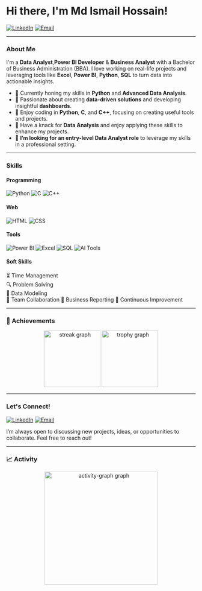 
# Hi there, I'm Md Ismail Hossain!

[![LinkedIn](https://img.shields.io/badge/-LinkedIn-0077B5?style=flat&logo=linkedin&logoColor=FAF7F0)](https://www.linkedin.com/in/ismail5481) 
[![Email](https://img.shields.io/badge/-Email-D14836?style=flat&logo=gmail&logoColor=FAF7F0)](mailto:ismailr5481@gmail.com)

---

### About Me

I'm a **Data Analyst**,**Power BI Developer** & **Business Analyst** with a Bachelor of Business Administration (BBA). I love working on real-life projects and leveraging tools like **Excel**, **Power BI**, **Python**, **SQL** to turn data into actionable insights.

- 🌱 Currently honing my skills in **Python** and **Advanced Data Analysis**.
- 👯 Passionate about creating **data-driven solutions** and developing insightful **dashboards**.
- 🤝 Enjoy coding in **Python**, **C**, and **C++**, focusing on creating useful tools and projects.
- 🎨 Have a knack for **Data Analysis** and enjoy applying these skills to enhance my projects.
- 🎯 **I’m looking for an entry-level Data Analyst role** to leverage my skills in a professional setting.

---

### Skills

#### Programming
![Python](https://img.shields.io/badge/-Python-3776AB?style=flat&logo=python&logoColor=FAF7F0) 
![C](https://img.shields.io/badge/-C-A8B9CC?style=flat&logo=c&logoColor=FAF7F0)
![C++](https://img.shields.io/badge/-C++-00599C?style=flat&logo=cplusplus&logoColor=FAF7F0)

#### Web
![HTML](https://img.shields.io/badge/-HTML-E34F26?style=flat&logo=html5&logoColor=FAF7F0)
![CSS](https://img.shields.io/badge/-CSS-1572B6?style=flat&logo=css3&logoColor=FAF7F0)

#### Tools
![Power BI](https://img.shields.io/badge/-Power%20BI-F2C811?style=flat&logo=powerbi&logoColor=FAF7F0)
![Excel](https://img.shields.io/badge/-Excel-217346?style=flat&logo=microsoft-excel&logoColor=FAF7F0)
![SQL](https://img.shields.io/badge/-SQL-4479A1?style=flat&logo=postgresql&logoColor=FAF7F0)
![AI Tools](https://img.shields.io/badge/-AI%20Tools-5D3FD3?style=flat&logo=artificial-intelligence&logoColor=FAF7F0)

#### Soft Skills
⏳ Time Management  
🔍 Problem Solving  
🔄 Data Modeling  
🤝 Team Collaboration
🎨 Business Reporting
🎯 Continuous Improvement

---

### 🥇 Achievements

<div align="center">
  <img src="https://streak-stats.demolab.com?user=shaun-mia&locale=en&mode=daily&theme=dracula&hide_border=false&border_radius=5&order=3" height="150" alt="streak graph"  />
  <img src="https://github-profile-trophy.vercel.app?username=shaun-mia&theme=dracula&column=-1&row=1&margin-w=8&margin-h=8&no-bg=false&no-frame=false&order=4" height="150" alt="trophy graph"  />
</div>

---

### Let's Connect!

[![LinkedIn](https://img.shields.io/badge/-LinkedIn-0077B5?style=flat&logo=linkedin&logoColor=FAF7F0)](https://www.linkedin.com/in/ismail5481) 
[![Email](https://img.shields.io/badge/-Email-D14836?style=flat&logo=gmail&logoColor=FAF7F0)](mailto:ismailr5481@gmail.com) 

I’m always open to discussing new projects, ideas, or opportunities to collaborate. Feel free to reach out!

---

### 📈 Activity

<div align="center">
  <img src="https://github-readme-activity-graph.vercel.app/graph?username=shaun-mia&radius=16&theme=react&area=true&order=5" height="300" alt="activity-graph graph"  />
</div>
